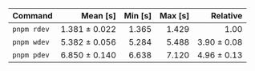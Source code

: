 | Command | Mean [s] | Min [s] | Max [s] | Relative |
|:---|---:|---:|---:|---:|
| `pnpm rdev` | 1.381 ± 0.022 | 1.365 | 1.429 | 1.00 |
| `pnpm wdev` | 5.382 ± 0.056 | 5.284 | 5.488 | 3.90 ± 0.08 |
| `pnpm pdev` | 6.850 ± 0.140 | 6.638 | 7.120 | 4.96 ± 0.13 |
